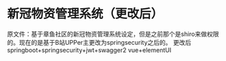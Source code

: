 # 新冠物资管理系统（更改后）
原文件：基于章鱼社区的新冠物资管理系统设定，但是之前那个是shiro来做权限的。现在的是基于B站UPPer主更改为springsecurity之后的。
更改后 springboot+springsecurity+jwt+swagger2 vue+elementUI
